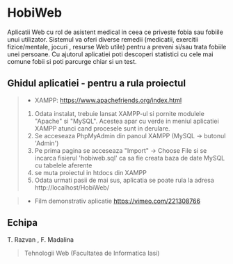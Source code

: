 # HobiWeb
Aplicatii Web cu rol de asistent medical in ceea ce priveste fobia sau fobiile unui utilizator. 
Sistemul va oferi diverse remedii (medicatii, exercitii fizice/mentale, jocuri , resurse Web utile) pentru a preveni si/sau trata fobiile unei persoane. 
Cu ajutorul aplicatiei poti descoperi statistici cu cele mai comune fobii si poti parcurge chiar si un test.

## Ghidul aplicatiei - pentru a rula proiectul
> - XAMPP: https://www.apachefriends.org/index.html
>1. Odata instalat, trebuie lansat XAMPP-ul si pornite modulele "Apache" si "MySQL".
Acestea apar cu verde in meniul aplicatiei XAMPP atunci cand procesele sunt in derulare.
>2. Se acceseaza PhpMyAdmin din panoul XAMPP (MySQL -> butonul 'Admin')
>3. Pe prima pagina se acceseaza "Import" -> Choose File si se incarca fisierul 'hobiweb.sql' ca sa fie creata baza de date MySQL cu tabelele aferente
>4. se muta proiectul in htdocs din XAMPP
>3. Odata urmati pasii de mai sus, aplicatia se poate rula la adresa http://localhost/HobiWeb/

> - Film demonstrativ aplicatie https://vimeo.com/221308766

## Echipa
T. Razvan , 
F. Madalina
>
>Tehnologii Web (Facultatea de Informatica Iasi) 
